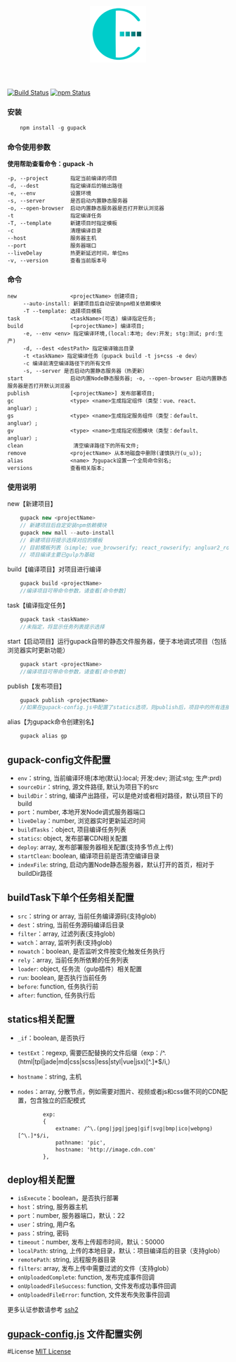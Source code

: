 <h1 align="center"><img src="/doc/assets/images/gupack-128.png" alt="gupack" /><br /><br /></h1>


[![Build Status](https://travis-ci.org/RodeyManager/gupack.svg?branch=master)](https://travis-ci.org/RodeyManager/gupack)
[![npm Status](https://img.shields.io/npm/v/gupack.svg)](https://www.npmjs.com/package/gupack)


### 安装
```javascript
    npm install -g gupack
```

### 命令使用参数

**使用帮助查看命令：gupack -h**

    -p, --project       指定当前编译的项目
    -d, --dest          指定编译后的输出路径
    -e, --env           设置环境
    -s, --server        是否启动内置静态服务器
    -o, --open-browser  启动内置静态服务器是否打开默认浏览器
    -t                  指定编译任务
    -T, --template      新建项目时指定模板
    -c                  清理编译目录
    --host              服务器主机
    --port              服务器端口
    --liveDelay         热更新延迟时间，单位ms
    -v, --version       查看当前版本号

### 命令

    new                 <projectName> 创建项目;
         --auto-install: 新建项目后自动安装npm相关依赖模块
         -T --template: 选择项目模板
    task                <taskName>(可选) 编译指定任务;
    build               [<projectName>] 编译项目;
         -e, --env <env> 指定编译环境,(local:本地; dev:开发; stg:测试; prd:生产)
         -d, --dest <destPath> 指定编译输出目录
         -t <taskName> 指定编译任务（gupack build -t js+css -e dev）
         -c 编译前清空编译路径下的所有文件
         -s, --server 是否启动内置静态服务器（热更新）
    start               启动内置Node静态服务器; -o, --open-browser 启动内置静态服务器是否打开默认浏览器
    publish             [<projectName>] 发布部署项目;
    gc                  <type> <name>生成指定组件（类型：vue、react、angluar）;
    gs                  <type> <name>生成指定服务组件（类型：default、angluar）;
    gv                  <type> <name>生成指定视图模块（类型：default、angluar）;
    clean                清空编译路径下的所有文件;
    remove              <projectName> 从本地磁盘中删除(谨慎执行(u_u));
    alias               <name> 为gupack设置一个全局命令别名;
    versions            查看相关版本;

### 使用说明

new【新建项目】
```javascript
    gupack new <projectName>
    // 新建项目后自定安装npm依赖模块
    gupack new mall --auto-install
    // 新建项目将提示选择对应的模板
    // 目前模板列表（simple; vue_browserify; react_rowserify; angluar2_rowserify...）
    // 项目编译主要已gulp为基础
```

build【编译项目】对项目进行编译

```javascript
    gupack build <projectName>
    //编译项目可带命令参数，请查看[命令参数]
```

task【编译指定任务】
```javascript
    gupack task <taskName>
    //未指定，将显示任务列表提示选择
```

start【启动项目】运行gupack自带的静态文件服务器，便于本地调式项目（包括浏览器实时更新功能）
```javascript
    gupack start <projectName>
    //编译项目可带命令参数，请查看[命令参数]
```

publish【发布项目】
```javascript
    gupack publish <projectName>
    //如果在gupack-config.js中配置了statics选项，则publish后，项目中的所有连接地址都会加上statics中对应配置地址
```

alias【为gupack命令创建别名】
```javascript
    gupack alias gp
```
                    

## gupack-config文件配置
*   ```env```：string, 当前编译环境(本地(默认):local; 开发:dev; 测试:stg; 生产:prd)
*   ```sourceDir```：string, 源文件路径, 默认为项目下的src
*   ```buildDir```：string, 编译产出路径，可以是绝对或者相对路径，默认项目下的build
*   ```port```：number, 本地开发Node调式服务器端口
*   ```liveDelay```：number, 浏览器实时更新延迟时间
*   ```buildTasks```：object, 项目编译任务列表
*   ```statics```: object, 发布部署CDN相关配置
*   ```deploy```: array, 发布部署服务器相关配置(支持多节点上传)
*   ```startClean```: boolean, 编译项目前是否清空编译目录
*   ```indexFile```: string, 启动内置Node静态服务器，默认打开的首页，相对于buildDir路径

## buildTask下单个任务相关配置
*   ```src```：string or array, 当前任务编译源码(支持glob)
*   ```dest```：string, 当前任务源码编译后目录
*   ```filter```：array, 过滤列表(支持glob)
*   ```watch```：array, 监听列表(支持glob)
*   ```nowatch```：boolean, 是否监听文件按变化触发任务执行
*   ```rely```：array, 当前任务所依赖的任务列表
*   ```loader```: object, 任务流（gulp插件）相关配置
*   ```run```: boolean, 是否执行当前任务
*   ```before```: function, 任务执行前
*   ```after```: function, 任务执行后

## statics相关配置
*   ```_if```：boolean, 是否执行
*   ```testExt```：regexp, 需要匹配替换的文件后缀（exp：/^\.(html|tpl|jade|md|css|scss|less|styl|vue|jsx)[^\.]*$/i,）
*   ```hostname```：string, 主机
*   ```nodes```：array, 分散节点，例如需要对图片、视频或者js和css做不同的CDN配置，包含独立的匹配模式

                exp:
                {
                    extname: /^\.(png|jpg|jpeg|gif|svg|bmp|ico|webpng)[^\.]*$/i,
                    pathname: 'pic',
                    hostname: 'http://image.cdn.com'
                },

## deploy相关配置
*   ```isExecute```：boolean，是否执行部署
*   ```host```：string, 服务器主机
*   ```port```：number, 服务器端口，默认：22
*   ```user```：string, 用户名
*   ```pass```：string, 密码
*   ```timeout```：number, 发布上传超市时间，默认：50000
*   ```localPath```: string, 上传的本地目录，默认：项目编译后的目录（支持glob）
*   ```remotePath```: string, 远程服务器目录
*   ```filters```: array, 发布上传中需要过滤的文件（支持glob）
*   ```onUploadedComplete```: function, 发布完成事件回调
*   ```onUploadedFileSuccess```: function, 文件发布成功事件回调
*   ```onUploadedFileError```: function, 文件发布失败事件回调

更多认证参数请参考 [ssh2](https://github.com/mscdex/ssh2)

## [gupack-config.js](https://github.com/RodeyManager/gupack/blob/master/doc/gupack-config.js) 文件配置实例

#License
[MIT License](https://en.wikipedia.org/wiki/MIT_License)